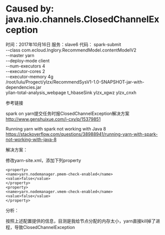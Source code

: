 # Caused by: java.nio.channels.ClosedChannelException

时间：2017年10月16日
服务：slave6
代码：
spark-submit \
--class com.ecloud.Inglory.RecommendModel.contentModelV2 \
--master yarn \
--deploy-mode client \
--num-executors 4 \
--executor-cores 2 \
--executor-memory 4g \
/root/lulu/Progect/ylzx/RecommendSysV1-1.0-SNAPSHOT-jar-with-dependencies.jar \
yilan-total-analysis_webpage t_hbaseSink ylzx_xgwz ylzx_cnxh

参考链接

spark on yarn提交任务时报ClosedChannelException解决方案 <http://www.genshuixue.com/i-cxy/p/15379851>

Running yarn with spark not working with Java 8 <https://stackoverflow.com/questions/38988941/running-yarn-with-spark-not-working-with-java-8>

解决方案：

修改yarn-site.xml，添加下列property

    <property> 
    <name>yarn.nodemanager.pmem-check-enabled</name> 
    <value>false</value>
    </property>
    <property> 
    <name>yarn.nodemanager.vmem-check-enabled</name> 
    <value>false</value>
    </property>

分析：

按照上述配置提供的信息，目测是我给节点分配的内存太小，yarn直接kill掉了进程，导致ClosedChannelException

 